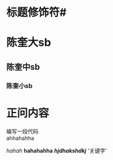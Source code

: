


# 标题修饰符\#

# 陈奎大sb
## 陈奎中sb
### 陈奎小sb

# 正问内容

  编写一段代码<br>
  ahhahahha

  *hahah*
	**hahahahha**
	***hjdhakshdkj***
	'关键字'
